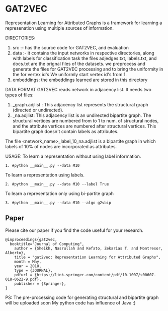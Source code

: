 # GAT2VEC
Representation Learning for Attributed Graphs is a framework for learning a represenation
using multiple sources of information.

DIRECTORIES:
  1. src :- has the source code for GAT2VEC, and evaluation
  2. data :- it contains the input networks in respective directories, along with labels for classification task
		the files adjedges.txt, labels.txt, and docs.txt are the orignal files of the datasets. 
		we preprocess and generate the files for GAT2VEC processing and to bring the uniformity in the for vertex id's
		We uniformly start vertex id's from 1. 
  3. embeddings: the embeddings learned are stored in this directory
 
DATA FORMAT
  GAT2VEC reads network in adjacency list. It needs two types of files:
 1. <network name>_graph.adjlist : This adjacency list represents the structural graph (directed or undirected).
 2. <network name>_na.adjlist: This adjacency list is an undirected bipartite graph. The structural vertices are numbered from to 1 to num. of structural nodes, and 
		the attribute vertices are numbered after structural vertices. This bipartite graph doesn't contain labels as attributes. 

  The file <network_name>_label_10_na.adjlist is a bipartite graph in which labels of 10% of nodes are incorporated as attributes.  

USAGE:
To learn a representation without using label information. 
```
1. #python __main__.py --data M10
```
To learn a representation using labels.
```
2. #python __main__.py --data M10 --label True
```
To learn a representation only using bi-partite graph
```
3. #python __main__.py --data M10 --algo g2vbip
```
## Paper
Please cite our paper if you find the code useful for your research.

```
@inproceedings{gat2vec,
  booktitle="Journal of Computing",
	author = {Sheikh, Nasrullah and Kefato, Zekarias T. and Montresor, Alberto},
	title = "gat2vec: Representation Learning for Attributed Graphs",
	month = May,
	year = 2018,
	type = {JOURNAL},
	pdfurl = {https://link.springer.com/content/pdf/10.1007/s00607-018-0622-9.pdf},	
	publisher = {Springer},
}
```

PS: The pre-processing code for generating structural and bipartite graph will be uploaded soon
    My python code has influence of Java :)
